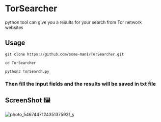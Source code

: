 # TorSearcher
python tool can give you a results for your search from Tor network websites
## Usage 
```
git clone https://github.com/some-man1/TorSearcher.git
 ```
```
cd TorSearcher
```
```
python3 TorSearch.py
```
### Then fill the input fields and the results will be saved in txt file
## ScreenShot 🖼️
![photo_5467447124351375931_y](https://github.com/some-man1/TorSearcher/assets/142589483/492018ed-9c47-451f-8aa4-f672379c6324)
